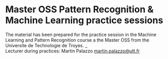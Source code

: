 # Master OSS Pattern Recognition & Machine Learning practice sessions
The material has been prepared for the practice session in the Machine Learning and Pattern Recognition course a the Master OSS from the Universite de Technologie de Troyes. _\
Lecturer during practices: Martin Palazzo
martin.palazzo@utt.fr

